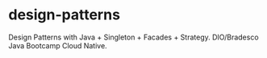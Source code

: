 # design-patterns
Design Patterns with Java + Singleton + Facades + Strategy. DIO/Bradesco Java Bootcamp Cloud Native.
